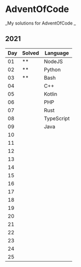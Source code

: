 # AdventOfCode

_My solutions for AdventOfCode _

## 2021

| Day | Solved | Language |
| --- | --- | --- |
| 01 | \*\* | NodeJS |
| 02 | \*\* | Python |
| 03 | \*\* | Bash |
| 04 |  | C++ |
| 05 |  | Kotlin |
| 06 |  | PHP |
| 07 |  | Rust |
| 08 |  | TypeScript |
| 09 |  | Java |
| 10 |  |  |
| 11 |  |  |
| 12 |  |  |
| 13 |  |  |
| 14 |  |  |
| 15 |  |  |
| 16 |  |  |
| 17 |  |  |
| 18 |  |  |
| 19 |  |  |
| 20 |  |  |
| 21 |  |  |
| 22 |  |  |
| 23 |  |  |
| 24 |  |  |
| 25 |  |  |